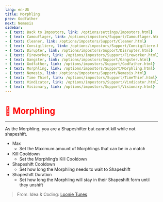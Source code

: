 ```yaml
---
lang: en-US
title: Morphling
prev: Godfather
next: Nemesis
sidebar:
- { text: Back to Impostors, link: /options/settings/Impostors.html}
- { text: Camouflager, link: /options/impostors/Support/Camouflager.html}
- { text: Cleaner, link: /options/impostors/Support/Cleaner.html}
- { text: Consigiliere, link: /options/impostors/Support/Consigiliere.html}
- { text: Dirupter, link: /options/impostors/Support/Disrupter.html}
- { text: Fireworker, link: /options/impostors/Support/Fireworker.html}
- { text: Gangster, link: /options/impostors/Support/Gangster.html}
- { text: Godfather, link: /options/impostors/Support/Godfather.html}
- { text: Morphling, link: /options/impostors/Support/Morphling.html}
- { text: Nemesis, link: /options/impostors/Support/Nemesis.html}
- { text: Time Thief, link: /options/impostors/Support/TimeThief.html}
- { text: Vindicator, link: /options/impostors/Support/Vindicator.html}
- { text: Visionary, link: /options/impostors/Support/Visionary.html}
---
```


# <font color="red">👤 Morphling</font> <Badge text="Support" type="tip" vertical="middle"/>
---

As the Morphling, you are a Shapeshifter but cannot kill while not shapeshift.
* Max
  * Set the Maximum amount of Morphlings that can be in a match
* Kill Cooldown
  * Set the Morphling’s Kill Cooldown
* Shapeshift Cooldown
  * Set how long the Morphling needs to wait to Shapeshift
* Shapeshift Duration
  * Set how long the Morphling will stay in their Shapeshift form until they unshift

> From: Idea & Coding: [Loonie Tunes](https://github.com/Loonie-Toons)